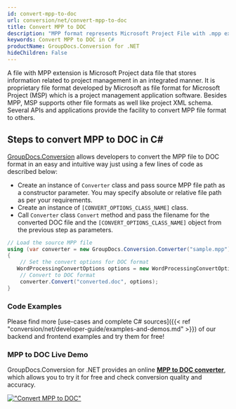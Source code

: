```yaml
---
id: convert-mpp-to-doc
url: conversion/net/convert-mpp-to-doc
title: Convert MPP to DOC
description: "MPP format represents Microsoft Project File with .mpp extension. Learn how to convert MPP to DOC file programmatically in C# language using GroupDocs.Conversion for .NET library."
keywords: Convert MPP to DOC in C#
productName: GroupDocs.Conversion for .NET
hideChildren: False
---
```


A file with MPP extension is Microsoft Project data file that stores information related to project management in an integrated manner. It is proprietary file format developed by Microsoft as file format for Microsoft Project (MSP) which is a project management application software. Besides MPP, MSP supports other file formats as well like project XML schema. Several APIs and applications provide the facility to convert MPP file format to others.

## Steps to convert MPP to DOC in C#

[GroupDocs.Conversion](https://products.groupdocs.com/conversion/net) allows developers to convert the MPP file to DOC format in an easy and intuitive way just using a few lines of code as described below:

* Create an instance of `Converter` class and pass source MPP file path as a constructor parameter. You may specify absolute or relative file path as per your requirements. 
* Create an instance of `[CONVERT_OPTIONS_CLASS_NAME]` class.
* Call `Converter` class `Convert` method and pass the filename for the converted DOC file and the `[CONVERT_OPTIONS_CLASS_NAME]` object from the previous step as parameters.

```csharp
// Load the source MPP file
using (var converter = new GroupDocs.Conversion.Converter("sample.mpp"))
{
    // Set the convert options for DOC format
   WordProcessingConvertOptions options = new WordProcessingConvertOptions { Format = GroupDocs.Conversion.FileTypes.WordProcessingFileType.Doc };
    // Convert to DOC format
    converter.Convert("converted.doc", options);
}
```

### Code Examples

Please find more [use-cases and complete C# sources]({{< ref "conversion/net/developer-guide/examples-and-demos.md" >}}) of our backend and frontend examples and try them for free!

### MPP to DOC Live Demo

GroupDocs.Conversion for .NET provides an online [**MPP to DOC converter**](https://products.groupdocs.app/conversion/mpp-to-doc), which allows you to try it for free and check conversion quality and accuracy.

[!["Convert MPP to DOC"](conversion/net/images/convert-to-doc/convert-mpp-to-doc.png)](https://products.groupdocs.app/conversion/mpp-to-doc)